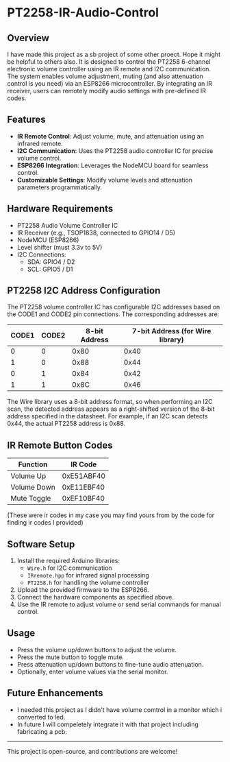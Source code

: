 # PT2258-IR-Audio-Control

## Overview
I have made this project as a sb project of some other proect. Hope it might be helpful to others also.
It is designed to control the PT2258 6-channel electronic volume controller using an IR remote and I2C communication. The system enables volume adjustment, muting (and also attenuation control is you need) via an ESP8266 microcontroller. By integrating an IR receiver, users can remotely modify audio settings with pre-defined IR codes.

## Features
- **IR Remote Control**: Adjust volume, mute, and attenuation using an infrared remote.
- **I2C Communication**: Uses the PT2258 audio controller IC for precise volume control.
- **ESP8266 Integration**: Leverages the NodeMCU board for seamless control.
- **Customizable Settings**: Modify volume levels and attenuation parameters programmatically.

## Hardware Requirements
- PT2258 Audio Volume Controller IC
- IR Receiver (e.g., TSOP1838, connected to GPIO14 / D5)
- NodeMCU (ESP8266)
- Level shifter (must 3.3v to 5V)
- I2C Connections:
  - SDA: GPIO4 / D2
  - SCL: GPIO5 / D1

## PT2258 I2C Address Configuration
The PT2258 volume controller IC has configurable I2C addresses based on the CODE1 and CODE2 pin connections. The corresponding addresses are:

| CODE1 | CODE2 | 8-bit Address | 7-bit Address (for Wire library) |
|-------|-------|--------------|----------------------------------|
|   0   |   0   |    0x80      |    0x40                         |
|   1   |   0   |    0x88      |    0x44                         |
|   0   |   1   |    0x84      |    0x42                         |
|   1   |   1   |    0x8C      |    0x46                         |

The Wire library uses a 8-bit address format, so when performing an I2C scan, the detected address appears as a right-shifted version of the 8-bit address specified in the datasheet. For example, if an I2C scan detects 0x44, the actual PT2258 address is 0x88.

## IR Remote Button Codes
| Function       | IR Code      |
|---------------|-------------|
| Volume Up     | 0xE51ABF40  |
| Volume Down   | 0xE11EBF40  |
| Mute Toggle   | 0xEF10BF40  |

(These were ir codes in my case you may find yours from by the code for finding ir codes I provided)

## Software Setup
1. Install the required Arduino libraries:
   - `Wire.h` for I2C communication
   - `IRremote.hpp` for infrared signal processing
   - `PT2258.h` for handling the volume controller
2. Upload the provided firmware to the ESP8266.
3. Connect the hardware components as specified above.
4. Use the IR remote to adjust volume or send serial commands for manual control.

## Usage
- Press the volume up/down buttons to adjust the volume.
- Press the mute button to toggle mute.
- Press attenuation up/down buttons to fine-tune audio attenuation.
- Optionally, enter volume values via the serial monitor.

## Future Enhancements
- I needed this project as I didn't have volume comtrol in a monitor which i converted to led.
- In future I will compeletely integrate it with that project including fabricating a pcb.

---
This project is open-source, and contributions are welcome!

